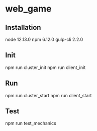 # web_game

## Installation
node 12.13.0
npm 6.12.0
gulp-cli 2.2.0

## Init
npm run cluster_init
npm run client_init

## Run
npm run cluster_start
npm run client_start

## Test
npm run test_mechanics